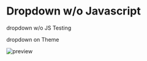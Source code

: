 # Dropdown w/o Javascript 
dropdown w/o JS Testing

dropdown on Theme

![preview](https://github.com/Venceyv/Dropdown-no-javascript-/blob/main/preview.gif)
